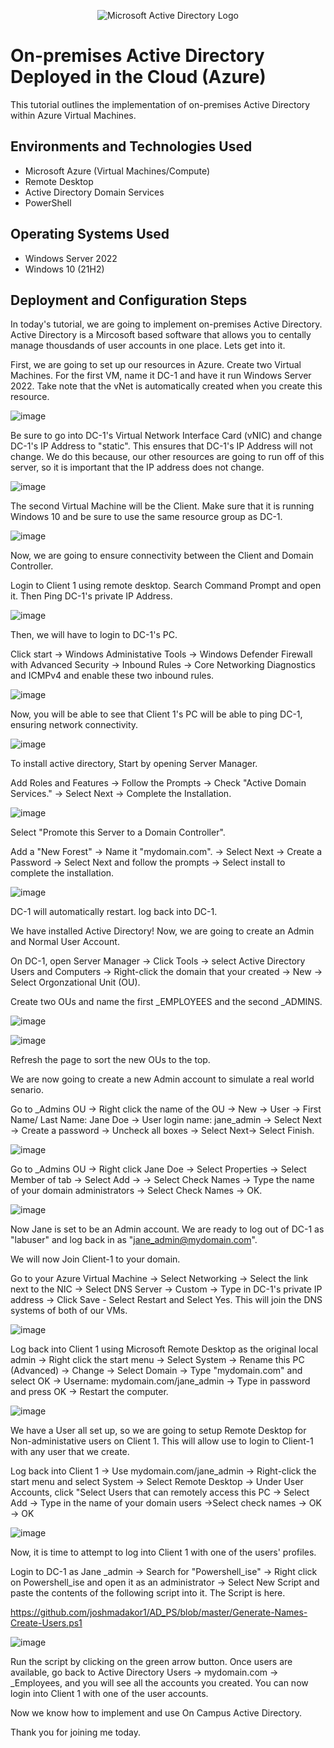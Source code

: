 <p align="center">
<img src="https://i.imgur.com/pU5A58S.png" alt="Microsoft Active Directory Logo"/>
</p>

<h1>On-premises Active Directory Deployed in the Cloud (Azure)</h1>
This tutorial outlines the implementation of on-premises Active Directory within Azure Virtual Machines.<br />

<h2>Environments and Technologies Used</h2>

- Microsoft Azure (Virtual Machines/Compute)
- Remote Desktop
- Active Directory Domain Services
- PowerShell

<h2>Operating Systems Used </h2>

- Windows Server 2022
- Windows 10 (21H2)

<h2>Deployment and Configuration Steps</h2>

In today's tutorial, we are going to implement on-premises Active Directory. Active Directory is a Mircosoft based software that allows you to centally manage thousdands of user accounts in one place. Lets get into it.

First, we are going to set up our resources in Azure. Create two Virtual Machines. For the first VM, name it DC-1 and have it run Windows Server 2022. Take note that the vNet is automatically created when you create this resource. 

![image](https://github.com/emodjeska/configure-ad/assets/143763072/4e4da571-09b9-4364-ac45-b0839988d5e6)

Be sure to go into DC-1's Virtual Network Interface Card (vNIC) and change DC-1's IP Address to "static". This ensures that DC-1's IP Address will not change. We do this because, our other resources are going to run off of this server, so it is important that the IP address does not change. 

![image](https://github.com/emodjeska/configure-ad/assets/143763072/c411b1bf-93a3-45ee-bf2f-98b15a9d4ae5)

The second Virtual Machine will be the Client. Make sure that it is running Windows 10 and be sure to use the same resource group as DC-1.

![image](https://github.com/emodjeska/configure-ad/assets/143763072/0eda783b-e364-48ee-835a-5c7e617b507b)

Now, we are going to ensure connectivity between the Client and Domain Controller.

Login to Client 1 using remote desktop. Search Command Prompt and open it. Then Ping DC-1's private IP Address.

![image](https://github.com/emodjeska/configure-ad/assets/143763072/31babb9c-0962-45b3-9a11-26ae04894bf2)

Then, we will have to login to DC-1's PC.

Click start -> Windows Administative Tools -> Windows Defender Firewall with Advanced Security -> Inbound Rules -> Core Networking Diagnostics and ICMPv4 and enable these two inbound rules.

![image](https://github.com/emodjeska/configure-ad/assets/143763072/2d20006b-88cb-447e-9ad6-aae46262ceaf)

Now, you will be able to see that Client 1's PC will be able to ping DC-1, ensuring network connectivity.

![image](https://github.com/emodjeska/configure-ad/assets/143763072/2d3edfe6-edd3-49ce-9a7d-9150a73cf124)

To install active directory, Start by opening Server Manager. 

Add Roles and Features -> Follow the Prompts -> Check "Active Domain Services." -> Select Next -> Complete the Installation.

![image](https://github.com/emodjeska/configure-ad/assets/143763072/c7031112-091c-4c8f-b31e-06b49e4e714d)

Select "Promote this Server to a Domain Controller".

Add a "New Forest" -> Name it "mydomain.com". -> Select Next -> Create a Password -> Select Next and follow the prompts -> Select install to complete the installation.

![image](https://github.com/emodjeska/configure-ad/assets/143763072/f42c121a-5594-4bd8-96e3-cb635ca990cb)

DC-1 will automatically restart. log back into DC-1.

We have installed Active Directory! Now, we are going to create an Admin and Normal User Account.

On DC-1, open Server Manager -> Click Tools -> select Active Directory Users and Computers -> Right-click the domain that your created -> New -> Select Orgonzational Unit (OU).

Create two OUs and name the first _EMPLOYEES and the second _ADMINS.

![image](https://github.com/emodjeska/configure-ad/assets/143763072/e2dcb9d7-6c84-4ba9-935c-fb370d82f360)

![image](https://github.com/emodjeska/configure-ad/assets/143763072/ba65596e-a063-4dd3-9a03-55e70774e6b1)

Refresh the page to sort the new OUs to the top.

We are now going to create a new Admin account to simulate a real world senario.

Go to _Admins OU -> Right click the name of the OU -> New -> User -> First Name/ Last Name: Jane Doe -> User login name: jane_admin -> Select Next -> Create a password -> Uncheck all boxes -> Select Next-> Select Finish.

![image](https://github.com/emodjeska/configure-ad/assets/143763072/311f28bc-9381-4d38-8907-4833d96db04d)


Go to _Admins OU -> Right click Jane Doe -> Select Properties -> Select Member of tab -> Select Add -> -> Select Check Names -> Type the name of your domain administrators -> Select Check Names -> OK.

![image](https://github.com/emodjeska/configure-ad/assets/143763072/5589ba39-4eec-49c6-926d-d50c836c6c95)


Now Jane is set to be an Admin account. We are ready to log out of DC-1 as "labuser" and log back in as "jane_admin@mydomain.com".

We will now Join Client-1 to your domain. 

Go to your Azure Virtual Machine -> Select Networking -> Select the link next to the NIC -> Select DNS Server -> Custom -> Type in DC-1's private IP address -> Click Save - Select Restart  and Select Yes. This will join the DNS systems of both of our VMs.

![image](https://github.com/emodjeska/configure-ad/assets/143763072/910c3661-7d1d-467f-92fd-361421e8d959)

Log back into Client 1 using Microsoft Remote Desktop as the original local admin -> Right click the start menu -> Select System -> Rename this PC (Advanced) -> Change -> Select Domain -> Type "mydomain.com" and select OK -> Username: mydomain.com/jane_admin -> Type in password and press OK -> Restart the computer.

![image](https://github.com/emodjeska/configure-ad/assets/143763072/daae9b6e-f2d9-47bd-9645-68b2542eb8d7)

We have a User all set up, so we are going to setup Remote Desktop for Non-administative users on Client 1. This will allow use to login to Client-1 with any user that we create.

Log back into Client 1 -> Use mydomain.com/jane_admin -> Right-click the start menu and select System -> Select Remote Desktop -> Under User Accounts, click "Select Users that can remotely access this PC -> Select Add -> Type in the name of your domain users ->Select check names -> OK -> OK

![image](https://github.com/emodjeska/configure-ad/assets/143763072/d36fd37b-ba4b-4f1c-90d1-f8ee1302d4a0)

Now, it is time to attempt to log into Client 1 with one of the users' profiles. 

Login to DC-1 as Jane _admin -> Search for "Powershell_ise" -> Right click on Powershell_ise and open it as an administrator -> Select New Script and paste the contents of the following script into it. The Script is here.

https://github.com/joshmadakor1/AD_PS/blob/master/Generate-Names-Create-Users.ps1 

![image](https://github.com/emodjeska/configure-ad/assets/143763072/83f56e42-2436-4efe-b884-6675e8101dab)

Run the script by clicking on the green arrow button. Once users are available, go back to Active Directory Users -> mydomain.com -> _Employees, and you will see all the accounts you created. You can now login into Client 1 with one of the user accounts.

Now we know how to implement and use On Campus Active Directory.

Thank you for joining me today.
